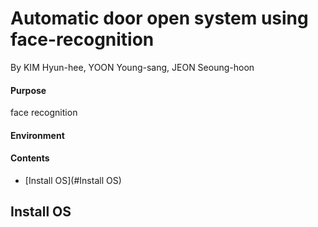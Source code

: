 # Automatic door open system using face-recognition

By KIM Hyun-hee, YOON Young-sang, JEON Seoung-hoon
 
#### Purpose

face recognition

#### Environment

#### Contents
 - [Install OS](#Install OS)

## Install OS
